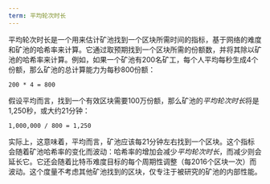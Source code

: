 ```yaml
---
term: 平均轮次时长
---
```


平均轮次时长是一个用来估计矿池找到一个区块所需时间的指标，基于网络的难度和矿池的哈希率来计算。它通过取预期找到一个区块所需的份额数，并将其除以矿池的哈希率来计算。例如，如果一个矿池有200名矿工，每个人平均每秒生成4个份额，那么矿池的总计算能力为每秒800份额：

```text
200 * 4 = 800
```

假设平均而言，找到一个有效区块需要100万份额，那么矿池的*平均轮次时长*将是1,250秒，或大约21分钟：

```text
1,000,000 / 800 = 1,250
```

实际上，这意味着，平均而言，矿池应该每21分钟左右找到一个区块。这个指标会随着矿池哈希率的变化而波动：哈希率的增加会减少*平均轮次时长*，而减少则会延长它。它还会随着比特币难度目标的每个周期性调整（每2016个区块一次）而波动。这个度量不考虑其他矿池找到的区块，仅专注于被研究的矿池的内部性能。